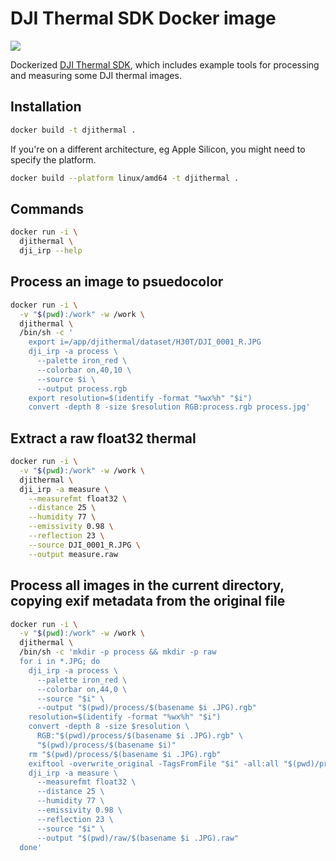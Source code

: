 # DJI Thermal SDK Docker image

![](https://img.shields.io/badge/version-v1.7-red.svg)

Dockerized [DJI Thermal SDK](https://www.dji.com/downloads/softwares/dji-thermal-sdk), which includes example tools for processing and measuring some DJI thermal images.

## Installation

```sh
docker build -t djithermal .
```

If you're on a different architecture, eg Apple Silicon, you might need to specify the platform.

```sh
docker build --platform linux/amd64 -t djithermal .
```

## Commands

```sh
docker run -i \
  djithermal \
  dji_irp --help
```

## Process an image to psuedocolor

```sh
docker run -i \
  -v "$(pwd):/work" -w /work \
  djithermal \
  /bin/sh -c '
    export i=/app/djithermal/dataset/H30T/DJI_0001_R.JPG
    dji_irp -a process \
      --palette iron_red \
      --colorbar on,40,10 \
      --source $i \
      --output process.rgb
    export resolution=$(identify -format "%wx%h" "$i")
    convert -depth 8 -size $resolution RGB:process.rgb process.jpg'
```

## Extract a raw float32 thermal

```sh
docker run -i \
  -v "$(pwd):/work" -w /work \
  djithermal \
  dji_irp -a measure \
    --measurefmt float32 \
    --distance 25 \
    --humidity 77 \
    --emissivity 0.98 \
    --reflection 23 \
    --source DJI_0001_R.JPG \
    --output measure.raw
```

## Process all images in the current directory, copying exif metadata from the original file

```sh
docker run -i \
  -v "$(pwd):/work" -w /work \
  djithermal \
  /bin/sh -c 'mkdir -p process && mkdir -p raw
  for i in *.JPG; do
    dji_irp -a process \
      --palette iron_red \
      --colorbar on,44,0 \
      --source "$i" \
      --output "$(pwd)/process/$(basename $i .JPG).rgb"
    resolution=$(identify -format "%wx%h" "$i")
    convert -depth 8 -size $resolution \
      RGB:"$(pwd)/process/$(basename $i .JPG).rgb" \
      "$(pwd)/process/$(basename $i)"
    rm "$(pwd)/process/$(basename $i .JPG).rgb"
    exiftool -overwrite_original -TagsFromFile "$i" -all:all "$(pwd)/process/$(basename $i)"
    dji_irp -a measure \
      --measurefmt float32 \
      --distance 25 \
      --humidity 77 \
      --emissivity 0.98 \
      --reflection 23 \
      --source "$i" \
      --output "$(pwd)/raw/$(basename $i .JPG).raw"
  done'
```
